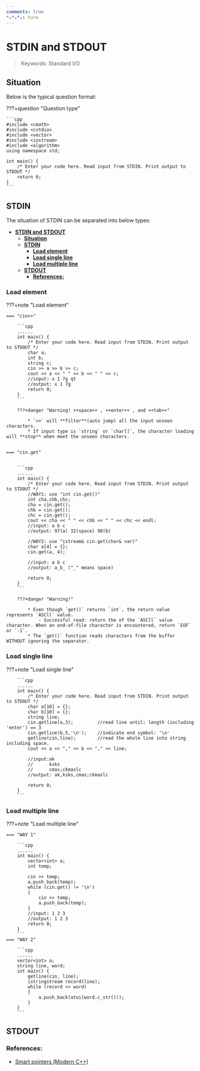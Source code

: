```yaml
---
comments: true
ᴴₒᴴₒᴴₒ: ture
---
```


# **STDIN and STDOUT**

>Keywords: Standard I/O

## **Situation**

Below is the typical question format:

???+question "Question type"

    ```cpp
    #include <cmath>
    #include <cstdio>
    #include <vector>
    #include <iostream>
    #include <algorithm>
    using namespace std;

    int main() {
        /* Enter your code here. Read input from STDIN. Print output to STDOUT */   
        return 0;
    }
    ```

## **STDIN**

The situation of STDIN can be separated into below types:
    
- [**STDIN and STDOUT**](#stdin-and-stdout)
  - [**Situation**](#situation)
  - [**STDIN**](#stdin)
    - [**Load element**](#load-element)
    - [**Load single line**](#load-single-line)
    - [**Load multiple line**](#load-multiple-line)
  - [**STDOUT**](#stdout)
    - [**References:**](#references)

### **Load element**

???+note "Load element"

    === "cin>>"

        ```cpp
        ......
        int main() {
            /* Enter your code here. Read input from STDIN. Print output to STDOUT */ 
            char a;
            int b;
            string c;
            cin >> a >> b >> c;
            cout << a << " " << b << " " << c;
            //input: x 1 7g qt
            //output: x 1 7g
            return 0;
        }
        ```

        ???+danger "Warning! ++space++ , ++enter++ , and ++tab++"

            * `>>` will **filter**(auto jump) all the input unseen characters.
            * If input type is `string` or `char[]`, the character loading will **stop** when meet the unseen characters.
        

    === "cin.get"


        ```cpp
        ......
        int main() {
            /* Enter your code here. Read input from STDIN. Print output to STDOUT */ 
            //WAY1: use "int cin.get()"
            int cha,chb,chc;
            cha = cin.get();
            chb = cin.get();
            chc = cin.get();
            cout << cha << " " << chb << " " << chc << endl;
            //input: a b c
            //output: 97(a) 32(space) 98(b)

            //WAY2: use "istream& cin.get(char& var)"
            char a[4] = {};
            cin.get(a, 4);

            //input: a b c
            //output: a_b_ ("_" means space)

            return 0;
        }
        ```

        ???+danger "Warning!"

            * Even though `get()` returns `int`, the return value represents `ASCll` value.
                - Successful read: return the of the `ASCll` value character. When an end-of-file character is encountered, return `EOF` or `-1`.
            * The `get()` function reads characters from the buffer WITHOUT ignoring the separator.

### **Load single line**

???+note "Load single line"

        ```cpp
        ......
        int main() {
            /* Enter your code here. Read input from STDIN. Print output to STDOUT */ 
            char a[10] = {};
            char b[10] = {};
            string line;
            cin.getline(a,3);         //read line until: length (including 'enter') == 3
            cin.getline(b,5,'\n');    //indicate end symbol: '\n'
            getline(cin,line);        //read the whole line into string including space.
            cout << a << "," << b << "," << line; 

            //input:ak 
            //      ksks
            //      cmas;ckmaslc
            //output: ak,ksks,cmas;ckmaslc

            return 0;
        }
        ```

### **Load multiple line**

???+note "Load multiple line"

    === "WAY 1"
        
        ```cpp
        ......
        int main() {
            vector<int> a;
            int temp;

            cin >> temp;
            a.push_back(temp);
            while (cin.get() != '\n') 
            {
                cin >> temp;
                a.push_back(temp);
            }
            //input: 1 2 3
            //output: 1 2 3
            return 0;
        }
        ```
    === "WAY 2"
        
        ```cpp
        ......
        vector<int> a;
        string line, word;
        int main() {
            getline(cin, line);
            istringstream record(line);
            while (record >> word)
            {
                a.push_back(atoi(word.c_str()));
            }
        }
        ```

## **STDOUT**

### **References:**

- [Smart pointers (Modern C++)](https://learn.microsoft.com/en-us/cpp/cpp/smart-pointers-modern-cpp?view=msvc-170)